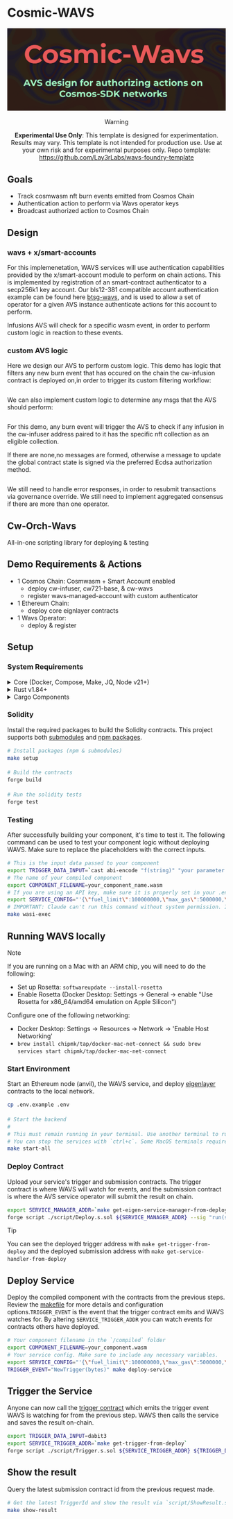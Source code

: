 # Cosmic-WAVS

<div align="center">

[![Bannger](/imgs/readme-banner.png)](https://youtu.be/jyl7kbie41w)

</div>

 
<div align="center">

> [!WARNING]
> **Experimental Use Only**: This template is designed for experimentation. Results may vary. This template is not intended for production use. Use at your own risk and for experimental purposes only.
Repo template: https://github.com/Lay3rLabs/wavs-foundry-template

</div>


## Goals
- Track cosmwasm nft burn events emitted from Cosmos Chain
- Authentication action to perform via Wavs operator keys
- Broadcast authorized action to Cosmos Chain

## Design 

### wavs + x/smart-accounts  
 For this implemenetation, WAVS services will use authentication capabilities provided by the x/smart-account module to perform on chain actions. This is implemented by 
registration of an smart-contract authenticator to a secp256k1 key account. Our bls12-381 compatible account authentication 
example can be found here [btsg-wavs](), and is used to allow a set of operator for a given AVS instance authenticate actions for this account to perform.

Infusions AVS will check for a specific wasm event, in order to perform custom logic in reaction to these events.

### custom AVS logic

Here we design our AVS to perform custom logic. This demo has logic that filters any new burn event that has occured on the chain the cw-infusion contract is deployed on,in order to trigger its custom filtering workflow:
```rs

```

We can also implement custom logic to determine any msgs that the AVS should perform:
```

```
For this demo, any burn event will trigger the AVS to check if any infusion in the cw-infuser address paired to it has the specific nft collection as an eligible collection.

If there are none,no messages are formed, otherwise a message to update the global contract state is signed via the preferred Ecdsa authorization method.
```

```

We still need to handle error responses, in order to resubmit transactions via governance override.
We still need to implement aggregated consensus if there are more than one operator.

## Cw-Orch-Wavs
All-in-one scripting library for deploying & testing

## Demo Requirements & Actions
- 1 Cosmos Chain: Cosmwasm + Smart Account enabled
    - deploy cw-infuser, cw721-base, & cw-wavs
    - register wavs-managed-account with custom authenticator
- 1 Ethereum Chain: 
    - deploy core eignlayer contracts
- 1 Wavs Operator:
    - deploy & register


<!-- ## Video tutorial

Follow along with the video tutorial:



You can see an example of the finished component [here](https://github.com/Lay3rLabs/WAVS-Claude-Template/tree/warpcast-eigen-counter/components/warpcast-eigen-counter). -->

## Setup
<!-- 
1. Follow the instructions to set up an account and install Claude Code: [Claude Code installation](https://docs.anthropic.com/en/docs/agents-and-tools/claude-code/overview)

2. Clone this repo:

```sh
git clone https://github.com/Lay3rLabs/WAVS-Claude-Template.git

cd WAVS-Claude-Template
```

3. Follow all of the setup instructions in the next section: -->

### System Requirements

<details>
<summary>Core (Docker, Compose, Make, JQ, Node v21+)</summary>

### Docker
- **MacOS**: `brew install --cask docker`
- **Linux**: `sudo apt -y install docker.io`
- **Windows WSL**: [docker desktop wsl](https://docs.docker.com/desktop/wsl/#turn-on-docker-desktop-wsl-2) & `sudo chmod 666 /var/run/docker.sock`
- [Docker Documentation](https://docs.docker.com/get-started/get-docker/)

### Docker Compose
- **MacOS**: Already installed with Docker installer
- **Linux + Windows WSL**: `sudo apt-get install docker-compose-v2`
- [Compose Documentation](https://docs.docker.com/compose/)

### Make
- **MacOS**: `brew install make`
- **Linux + Windows WSL**: `sudo apt -y install make`
- [Make Documentation](https://www.gnu.org/software/make/manual/make.html)

### JQ
- **MacOS**: `brew install jq`
- **Linux + Windows WSL**: `sudo apt -y install jq`
- [JQ Documentation](https://jqlang.org/download/)

### Node.js
- **Required Version**: v21+
- [Installation via NVM](https://github.com/nvm-sh/nvm?tab=readme-ov-file#installing-and-updating)
</details>

<details>

<summary>Rust v1.84+</summary>

### Rust Installation

```bash
curl --proto '=https' --tlsv1.2 -sSf https://sh.rustup.rs | sh

rustup toolchain install stable
rustup target add wasm32-wasip2
```

### Upgrade Rust

```bash
# Remove old targets if present
rustup target remove wasm32-wasi || true
rustup target remove wasm32-wasip1 || true

# Update and add required target
rustup update stable
rustup target add wasm32-wasip2
```

</details>

<details>
<summary>Cargo Components</summary>

### Install Cargo Components

```bash
# Install required cargo components
# https://github.com/bytecodealliance/cargo-component#installation
cargo install cargo-binstall
cargo binstall cargo-component warg-cli wkg --locked --no-confirm --force

# Configure default registry
wkg config --default-registry wa.dev
```

</details>

### Solidity

Install the required packages to build the Solidity contracts. This project supports both [submodules](./.gitmodules) and [npm packages](./package.json).

```bash
# Install packages (npm & submodules)
make setup

# Build the contracts
forge build

# Run the solidity tests
forge test
```
<!-- 
## Create Components with Claude Code

After following all setup instructions and installing Claude Code, you are ready to make a component!

1. In the root of your project, run the following command to start Claude Code:

```sh
claude
```

1. Enter your one-shot prompt. In this example, we're creating a component that can check how many times a Warpcast user has used the word EigenLayer in a post. You can see an example of the finished component [here](https://github.com/Lay3rLabs/WAVS-Claude-Template/tree/warpcast-eigen-counter/components/warpcast-eigen-counter).

```
Let's make a new component that takes the input of a warpcast username (like dabit3), counts the number of times they have mentioned EigenLayer, and returns that number and the user's wallet address.


Make sure you handle endpoint responses and cast data correctly:

- https://hoyt.farcaster.xyz:2281/v1/userNameProofByName?name=dabit3
- https://hoyt.farcaster.xyz:2281/v1/castsByFid?fid=235510
```

3. Claude will start creating your component. Review Claude's work and accept changes that Claude makes. Make sure to double check what Claude is doing and be safe about accepting changes.

4. Claude will make a new component and files, and run validation tests on the component using the `make validate-component COMPONENT=your-component` command.

5. Claude may need to make changes after running the Validation tests. After making changes, Claude will build the component using the `make wasi-build` command. -->

### Testing 

 After successfully building your component, it's time to test it. The following command can be used to test your component logic without deploying WAVS. Make sure to replace the placeholders with the correct inputs.

```sh
# This is the input data passed to your component
export TRIGGER_DATA_INPUT=`cast abi-encode "f(string)" "your parameter here"`
# The name of your compiled component
export COMPONENT_FILENAME=your_component_name.wasm
# If you are using an API key, make sure it is properly set in your .env file
export SERVICE_CONFIG="'{\"fuel_limit\":100000000,\"max_gas\":5000000,\"host_envs\":[],\"kv\":[],\"workflow_id\":\"default\",\"component_id\":\"default\"}'"
# IMPORTANT: Claude can't run this command without system permission. It is always best for the user to run this command.
make wasi-exec
```
<!-- 
Claude may try to run the `make wasi-exec` command themselves. You should prompt Claude to give you the command instead, as Claude can't run it without permissions.

> [!WARNING]
> If you get: `error: no registry configured for namespace "wavs"`
>
> run, `wkg config --default-registry wa.dev`

> [!WARNING]
> If you get: `failed to find the 'wasm32-wasip1' target and 'rustup' is not available`
>
> `brew uninstall rust` & install it from <https://rustup.rs> -->


<!-- 7. Your component should execute. If there are any errors, share them with Claude for troubleshooting. -->

<!-- ## Tips for working with Claude

- While this repo contains a [claude.md](/claude.md) file with enough context for creating simple components, Claude Code may inevitably run into problems.
- Feel free to update [claude.md](/claude.md) for your specific purposes or if you run into regular errors.
- Claude can sometimes try to over-engineer its fixes for errors. If you feel it is not being productive, delete the component, clear claude with `/clear`, and try again. You may need to adjust your prompt.
- If you are building a complex component, it may be helpful to have Claude build a simple component first and then expand upon it.
- Claude may try to fix warnings unnecessarily. You can Tell Claude to ignore minor warnings and any errors found in bindings.rs (it is auto-generated).

### Prompting

This repo is designed to be used with short prompts for simple components. However, often times, Claude will do better with more context.

- Provide relevant documentation (preferably as an `.md` file or other ai-digestible content).
- Provide endpoints.
- You may need to provide API response structure if Claude is just not understanding responses.
- Be specific about what you want Claude to build.
- Be patient.

## Examples

The [`/examples`](/examples/) directory contains multiple one-shot examples built by Claude. These serve as a knowledge base for Claude. Explore the examples for ideas, or try to build one of the examples yourself. Remember to delete the example that you want to build before prompting Claude, otherwise it may just copy it directly.

## Troubleshooting

- You can ask Claude to fix errors it may not be able to catch when executing components. Make sure to give Claude full context of the error.
- LLMs can be unpredictable. Minimal prompts provide a lot of room for creativity/error. If Claude is not able to fix an error after trying, sometimes deleting the component, clearing Claude history with `/clear` and starting fresh can help.
- Claude may try to edit the bindings.rs file to "fix" it. Claude never needs to do this.
- Claude is supposed to provide you with the `make wasi-exec` command. Sometimes it will try to run this itself. It can't. Ask it to give you the command.
- When copying and pasting the full `make wasi-exec` command, be careful with line breaks, especially in the `SERVICE_CONFIG`. You may need to reformat long lines to avoid break. -->



## Running WAVS locally

> [!NOTE]
> If you are running on a Mac with an ARM chip, you will need to do the following:
> - Set up Rosetta: `softwareupdate --install-rosetta`
> - Enable Rosetta (Docker Desktop: Settings -> General -> enable "Use Rosetta for x86_64/amd64 emulation on Apple Silicon")
>
> Configure one of the following networking:
> - Docker Desktop: Settings -> Resources -> Network -> 'Enable Host Networking'
> - `brew install chipmk/tap/docker-mac-net-connect && sudo brew services start chipmk/tap/docker-mac-net-connect`

### Start Environment

Start an Ethereum node (anvil), the WAVS service, and deploy [eigenlayer](https://www.eigenlayer.xyz/) contracts to the local network.

```bash
cp .env.example .env

# Start the backend
#
# This must remain running in your terminal. Use another terminal to run other commands.
# You can stop the services with `ctrl+c`. Some MacOS terminals require pressing it twice.
make start-all
```

### Deploy Contract

Upload your service's trigger and submission contracts. The trigger contract is where WAVS will watch for events, and the submission contract is where the AVS service operator will submit the result on chain.

```bash
export SERVICE_MANAGER_ADDR=`make get-eigen-service-manager-from-deploy`
forge script ./script/Deploy.s.sol ${SERVICE_MANAGER_ADDR} --sig "run(string)" --rpc-url http://localhost:8545 --broadcast
```

> [!TIP]
> You can see the deployed trigger address with `make get-trigger-from-deploy`
> and the deployed submission address with `make get-service-handler-from-deploy`

## Deploy Service

Deploy the compiled component with the contracts from the previous steps. Review the [makefile](./Makefile) for more details and configuration options.`TRIGGER_EVENT` is the event that the trigger contract emits and WAVS watches for. By altering `SERVICE_TRIGGER_ADDR` you can watch events for contracts others have deployed.

```bash
# Your component filename in the `/compiled` folder
export COMPONENT_FILENAME=your_component.wasm
# Your service config. Make sure to include any necessary variables.
export SERVICE_CONFIG="'{\"fuel_limit\":100000000,\"max_gas\":5000000,\"host_envs\":[],\"kv\":[],\"workflow_id\":\"default\",\"component_id\":\"default\"}'"
TRIGGER_EVENT="NewTrigger(bytes)" make deploy-service
```

## Trigger the Service

Anyone can now call the [trigger contract](./src/contracts/WavsTrigger.sol) which emits the trigger event WAVS is watching for from the previous step. WAVS then calls the service and saves the result on-chain.

```bash
export TRIGGER_DATA_INPUT=dabit3
export SERVICE_TRIGGER_ADDR=`make get-trigger-from-deploy`
forge script ./script/Trigger.s.sol ${SERVICE_TRIGGER_ADDR} ${TRIGGER_DATA_INPUT} --sig "run(string,string)" --rpc-url http://localhost:8545 --broadcast -v 4
```

## Show the result

Query the latest submission contract id from the previous request made.

```bash
# Get the latest TriggerId and show the result via `script/ShowResult.s.sol`
make show-result
```
